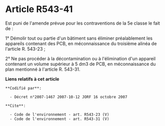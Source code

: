 # Article R543-41

Est puni de l'amende prévue pour les contraventions de la 5e classe le fait de : 

1° Démolir tout ou partie d'un bâtiment sans éliminer préalablement les appareils contenant des PCB, en méconnaissance du
troisième alinéa de l'article R. 543-23 ; 

2° Ne pas procéder à la décontamination ou à l'élimination d'un appareil contenant un volume supérieur à 5 dm3 de PCB, en
méconnaissance du plan mentionné à l'article R. 543-31.

**Liens relatifs à cet article**

	**Codifié par**:

	  - Décret n°2007-1467 2007-10-12 JORF 16 octobre 2007

	**Cite**:

	  - Code de l'environnement - art. R543-23 (V)
	  - Code de l'environnement - art. R543-31 (V)
